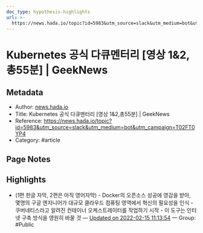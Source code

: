 ```yaml
---
doc_type: hypothesis-highlights
url: >-
  https://news.hada.io/topic?id=5983&utm_source=slack&utm_medium=bot&utm_campaign=T02FT0YP4
---
```


# Kubernetes 공식 다큐멘터리 [영상 1&2,총55분] | GeekNews

## Metadata
- Author: [news.hada.io]()
- Title: Kubernetes 공식 다큐멘터리 [영상 1&2,총55분] | GeekNews
- Reference: https://news.hada.io/topic?id=5983&utm_source=slack&utm_medium=bot&utm_campaign=T02FT0YP4
- Category: #article

## Page Notes
## Highlights
- (1편 한글 자막, 2편은 아직 영어자막) - Docker의 오픈소스 성공에 영감을 받아, 몇명의 구글 엔지니어가 대규모 클라우드 컴퓨팅 영역에서 혁신의 필요성을 인식 - 쿠버네티스라고 알려진 컨테이너 오케스트레이터를 작업하기 시작 - 이 도구는 인터넷 구축 방식을 영원히 바꿀 것 — [Updated on 2022-02-15 11:13:54](https://hyp.is/7M697I4EEeyyypvEY6R45w/news.hada.io/topic?id=5983&utm_source=slack&utm_medium=bot&utm_campaign=T02FT0YP4) — Group: #Public



